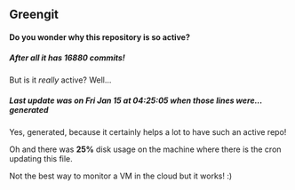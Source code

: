 ## Greengit

#### Do you wonder why this repository is so active?

##### After all it has 16880 commits!

But is it *really* active? Well...

##### Last update was on Fri Jan 15 at 04:25:05 when those lines were... generated

Yes, generated, because it certainly helps a lot to have such an active repo!

Oh and there was **25%** disk usage on the machine
where there is the cron updating this file.

Not the best way to monitor a VM in the cloud but it works! :)
